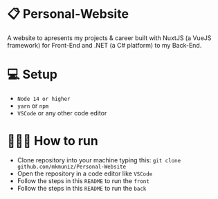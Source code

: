 # 📋 Personal-Website

A website to apresents my projects &amp; career built with NuxtJS (a VueJS framework) for Front-End and .NET (a C# platform) to my Back-End.

# 💻 Setup 

- `Node 14 or higher`
- `yarn` or `npm`
- `VSCode` or any other code editor

# 👩🏻‍💻 How to run

- Clone repository into your machine typing this:
```git clone github.com/mkmuniz/Personal-Website```
- Open the repository in a code editor like `VSCode`
- Follow the steps in this `README` to run the `front`
- Follow the steps in this `README` to run the `back`
